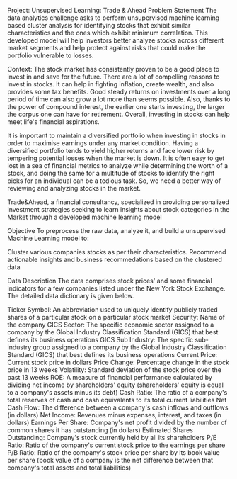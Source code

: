 Project: Unsupervised Learning: Trade & Ahead
Problem Statement
The data analytics challenge asks to perform unsupervised machine learning based cluster analysis for identifying stocks that exhibit similar characteristics and the ones which exhibit minimum correlation. This developed model will help investors better analyze stocks across different market segments and help protect against risks that could make the portfolio vulnerable to losses.

Context:
The stock market has consistently proven to be a good place to invest in and save for the future. There are a lot of compelling reasons to invest in stocks. It can help in fighting inflation, create wealth, and also provides some tax benefits. Good steady returns on investments over a long period of time can also grow a lot more than seems possible. Also, thanks to the power of compound interest, the earlier one starts investing, the larger the corpus one can have for retirement. Overall, investing in stocks can help meet life's financial aspirations.

It is important to maintain a diversified portfolio when investing in stocks in order to maximise earnings under any market condition. Having a diversified portfolio tends to yield higher returns and face lower risk by tempering potential losses when the market is down. It is often easy to get lost in a sea of financial metrics to analyze while determining the worth of a stock, and doing the same for a multitude of stocks to identify the right picks for an individual can be a tedious task. So, we need a better way of reviewing and analyzing stocks in the market.

Trade&Ahead, a financial consultancy, specialized in providing personalized investment strategies seeking to learn insights about stock categories in the Market through a developed machine learning model

Objective
To preprocess the raw data, analyze it, and build a unsupervised Machine Learning model to:

Cluster various companies stocks as per their characteristics. Recommend actionable insights and business recommedations based on the clustered data

Data Description
The data comprises stock prices' and some financial indicators for a few companies listed under the New York Stock Exchange. The detailed data dictionary is given below.

Ticker Symbol: An abbreviation used to uniquely identify publicly traded shares of a particular stock on a particular stock market
Security: Name of the company
GICS Sector: The specific economic sector assigned to a company by the Global Industry Classification Standard (GICS) that best defines its business operations
GICS Sub Industry: The specific sub-industry group assigned to a company by the Global Industry Classification Standard (GICS) that best defines its business operations
Current Price: Current stock price in dollars
Price Change: Percentage change in the stock price in 13 weeks
Volatility: Standard deviation of the stock price over the past 13 weeks
ROE: A measure of financial performance calculated by dividing net income by shareholders' equity (shareholders' equity is equal to a company's assets minus its debt)
Cash Ratio: The ratio of a company's total reserves of cash and cash equivalents to its total current liabilities
Net Cash Flow: The difference between a company's cash inflows and outflows (in dollars)
Net Income: Revenues minus expenses, interest, and taxes (in dollars)
Earnings Per Share: Company's net profit divided by the number of common shares it has outstanding (in dollars)
Estimated Shares Outstanding: Company's stock currently held by all its shareholders
P/E Ratio: Ratio of the company's current stock price to the earnings per share
P/B Ratio: Ratio of the company's stock price per share by its book value per share (book value of a company is the net difference between that company's total assets and total liabilities)
